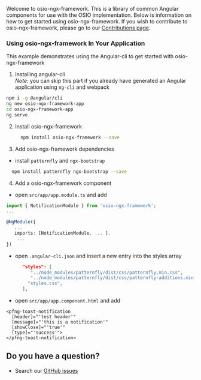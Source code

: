 
Welcome to osio-ngx-framework.  This is a library of common Angular components for use with the OSIO implementation. Below is information on how to get started using osio-ngx-framework.  If you wish to contribute to osio-ngx-framework, please go to our [Contributions page][contributing].

### Using osio-ngx-framework In Your Application

This example demonstrates using the Angular-cli to get started with osio-ngx-framework

1. Installing angular-cli  
*Note*: you can skip this part if you already have generated an Angular application using `ng-cli` and webpack
  
 ```bash
 npm i -g @angular/cli
 ng new osio-ngx-framework-app
 cd osio-ngx-framework-app
 ng serve
 ```

2. Install osio-ngx-framework
   ```bash
     npm install osio-ngx-framework --save
   ```

3. Add osio-ngx-framework dependencies
 
 - install `patternfly` and `ngx-bootstrap`

 ```bash
   npm install patternfly ngx-bootstrap --save
 ```
 
4. Add a osio-ngx-framework component
- open `src/app/app.module.ts` and add

```typescript
import { NotificationModule } from 'osio-ngx-framework';
...

@NgModule({
   ...
   imports: [NotificationModule, ... ],
    ... 
})
```

- open `.angular-cli.json` and insert a new entry into the styles array 

```json
      "styles": [
         "../node_modules/patternfly/dist/css/patternfly.min.css",
         "../node_modules/patternfly/dist/css/patternfly-additions.min.css",
        "styles.css",
      ],
```

- open `src/app/app.component.html` and add
```
<pfng-toast-notification
  [header]="'test header'"
  [message]="'this is a notification'"
  [showClose]="'true'"
  [type]="'success'">
</pfng-toast-notification>
```

## <a name="question"></a> Do you have a question?
 - Search our [GitHub issues][github-issues]

[contributing]: https://github.com/michaelkleinhenz/osio-ngx-framework/blob/master/CONTRIBUTING.md
[github-issues]: https://github.com/michaelkleinhenz/osio-ngx-framework/issues
